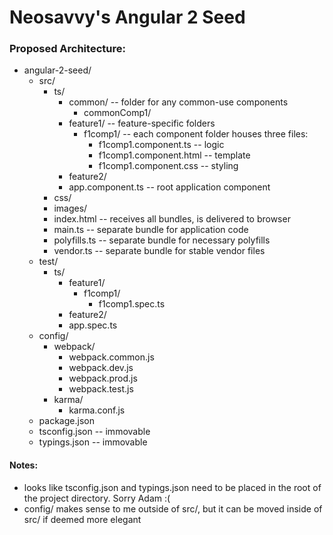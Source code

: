 # Neosavvy's Angular 2 Seed


### Proposed Architecture:
* angular-2-seed/
  * src/
    * ts/
      * common/                         -- folder for any common-use components
        * commonComp1/
      * feature1/                       -- feature-specific folders
        * f1comp1/                      -- each component folder houses three files:
          * f1comp1.component.ts        -- logic
          * f1comp1.component.html      -- template
          * f1comp1.component.css       -- styling
      * feature2/
      * app.component.ts                -- root application component
    * css/
    * images/
    * index.html                -- receives all bundles, is delivered to browser
    * main.ts                   -- separate bundle for application code
    * polyfills.ts              -- separate bundle for necessary polyfills
    * vendor.ts                 -- separate bundle for stable vendor files
  * test/
    * ts/
      * feature1/
        * f1comp1/
          * f1comp1.spec.ts
      * feature2/
      * app.spec.ts
  * config/
    * webpack/
      * webpack.common.js
      * webpack.dev.js
      * webpack.prod.js
      * webpack.test.js
    * karma/
      * karma.conf.js
  * package.json
  * tsconfig.json               -- immovable
  * typings.json                -- immovable

#### Notes:
* looks like tsconfig.json and typings.json need to be placed in the root of the project directory. Sorry Adam :(
* config/ makes sense to me outside of src/, but it can be moved inside of src/ if deemed more elegant